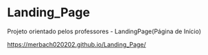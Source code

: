 # Landing_Page
Projeto orientado pelos professores - LandingPage(Página de Início)


https://merbach020202.github.io/Landing_Page/
